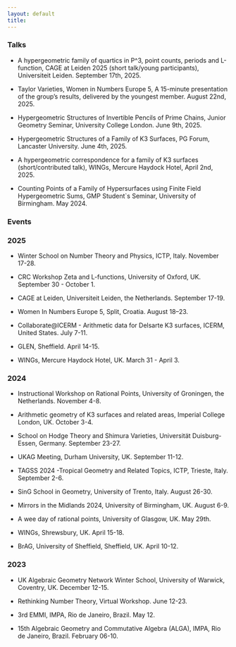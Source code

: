 ```yaml
---
layout: default
title: 
---
```


### Talks 

- A hypergeometric family of quartics in P^3, point counts, periods and L-function, CAGE at Leiden 2025 (short talk/young participants), Universiteit Leiden. September 17th, 2025.

- Taylor Varieties, Women in Numbers Europe 5, A 15-minute presentation of the group’s results, delivered by the youngest member. August 22nd, 2025. 

- Hypergeometric Structures of Invertible Pencils of Prime Chains, Junior Geometry Seminar, University College London. June 9th, 2025.

- Hypergeometric Structures of a Family of K3 Surfaces, PG Forum, Lancaster University. June 4th, 2025.

- A hypergeometric correspondence for a family of K3 surfaces (short/contributed talk), WINGs, Mercure Haydock Hotel, April 2nd, 2025. 

- Counting Points of a Family of Hypersurfaces using Finite Field Hypergeometric Sums, GMP Student`s Seminar, University of Birmingham. May 2024.

### Events 

### 2025

- Winter School on Number Theory and Physics, ICTP, Italy. November 17-28.

- CRC Workshop Zeta and L-functions, University of Oxford, UK. September 30 - October 1.

- CAGE at Leiden, Universiteit Leiden, the Netherlands. September 17-19.

- Women In Numbers Europe 5, Split, Croatia. August 18–23.

- Collaborate@ICERM - Arithmetic data for Delsarte K3 surfaces, ICERM, United States. July 7-11.

- GLEN, Sheffield. April 14-15.

- WINGs, Mercure Haydock Hotel, UK. March 31 - April 3.

### 2024

- Instructional Workshop on Rational Points, University of Groningen, the Netherlands. November 4-8.

- Arithmetic geometry of K3 surfaces and related areas, Imperial College London, UK. October 3-4.

- School on Hodge Theory and Shimura Varieties, Universität Duisburg-Essen, Germany. September 23-27.

- UKAG Meeting, Durham University, UK. September 11-12.

- TAGSS 2024 -Tropical Geometry and Related Topics, ICTP, Trieste, Italy. September 2-6.

- SinG School in Geometry, University of Trento, Italy. August 26-30.

- Mirrors in the Midlands 2024, University of Birmingham, UK. August 6-9.

- A wee day of rational points, University of Glasgow, UK. May 29th.

- WINGs, Shrewsbury, UK. April 15-18.

- BrAG, University of Sheffield, Sheffield, UK. April 10-12.

### 2023

- UK Algebraic Geometry Network Winter School, University of Warwick, Coventry, UK. December 12-15.

- Rethinking Number Theory, Virtual Workshop. June 12-23.

- 3rd EMMI, IMPA, Rio de Janeiro, Brazil. May 12. 

- 15th Algebraic Geometry and Commutative Algebra (ALGA), IMPA, Rio de Janeiro, Brazil. February 06-10. 




